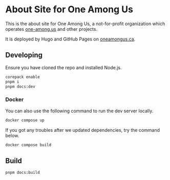# About Site for One Among Us

This is the about site for One Among Us, a not-for-profit organization which operates [one-among.us](https://one-among.us) and other projects.

It is deployed by Hugo and GitHub Pages on [oneamongus.ca](https://oneamongus.ca).

## Developing

Ensure you have cloned the repo and installed Node.js.

```bash
corepack enable
pnpm i
pnpm docs:dev
```

### Docker

You can also use the following command to run the dev server locally.

```bash
docker compose up
```

If you got any troubles after we updated dependencies, try the command below.

```bash
docker compose build
```

## Build

```bash
pnpm docs:build
```
